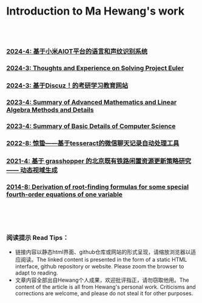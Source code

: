 # Introduction to Ma Hewang's work

<br><br>

### [2024-4: 基于小米AIOT平台的语言和声纹识别系统](https://HewangMa.github.io/aiot-sr/aiot-sr.html)

### [2024-3: Thoughts and Experience on Solving Project Euler](https://HewangMa.github.io/project-euler/project-euler.html)

### [2024-3: 基于Discuz！的考研学习教育网站](https://www.drtcsol.cn/)

### [2023-4: Summary of Advanced Mathematics and Linear Algebra Methods and Details](https://HewangMa.github.io/somath/index.html)

### [2023-4: Summary of Basic Details of Computer Science](http://HewangMa.github.io/socs/index.html)

### [2022-8: 惊蛰——基于tesseract的微信聊天记录自动处理工具](https://github.com/HewangMa/auto_waken)

### [2021-4: 基于 grasshopper 的北京既有铁路闲置资源更新策略研究 —— 动态视域生成](http://HewangMa.github.io/gh-train-view/gh-train-view.html)

### [2014-8: Derivation of root-finding formulas for some special fourth-order equations of one variable](http://HewangMa.github.io/y4c/y4c.pdf)

<br>
<br>
<br>

### 阅读提示 Read Tips：
* 链接内容以静态html界面、github仓库或网站的形式呈现，请缩放浏览器以适应阅读。The linked content is presented in the form of a static HTML interface, github repository or website. Please zoom the browser to adapt to reading.
* 文章内容全部出自Hewang个人成果，欢迎批评指正，请勿窃取他用。The content of the article is all from Hewang's personal work. Criticisms and corrections are welcome, and please do not steal it for other purposes.
